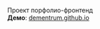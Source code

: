 Проект порфолио-фронтенд<br>
**Демо**: [dementrum.github.io](https://dementrum/portfolio/build/index.html)
